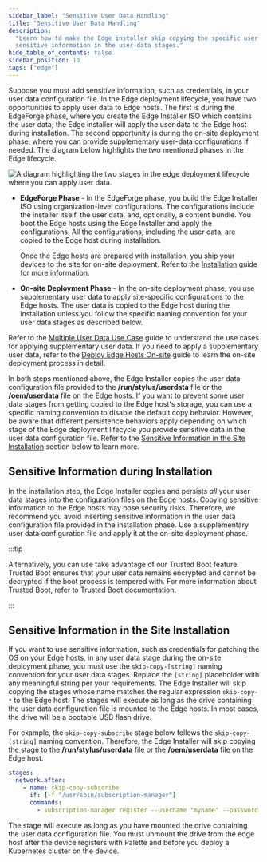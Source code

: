 ```yaml
---
sidebar_label: "Sensitive User Data Handling"
title: "Sensitive User Data Handling"
description:
  "Learn how to make the Edge installer skip copying the specific user data stages to the edge hosts so that you can use
  sensitive information in the user data stages."
hide_table_of_contents: false
sidebar_position: 10
tags: ["edge"]
---
```


Suppose you must add sensitive information, such as credentials, in your user data configuration file. In the Edge
deployment lifecycle, you have two opportunities to apply user data to Edge hosts. The first is during the EdgeForge
phase, where you create the Edge Installer ISO which contains the user data; the Edge installer will apply the user data
to the Edge host during installation. The second opportunity is during the on-site deployment phase, where you can
provide supplementary user-data configurations if needed. The diagram below highlights the two mentioned phases in the
Edge lifecycle.

![A diagram highlighting the two stages in the edge deployment lifecycle where you can apply user data.](/edge_edge-configuration_cloud-init_user-data.webp)

- **EdgeForge Phase** - In the EdgeForge phase, you build the Edge Installer ISO using organization-level
  configurations. The configurations include the installer itself, the user data, and, optionally, a content bundle. You
  boot the Edge hosts using the Edge Installer and apply the configurations. All the configurations, including the user
  data, are copied to the Edge host during installation.

  Once the Edge hosts are prepared with installation, you ship your devices to the site for on-site deployment. Refer to
  the [Installation](../site-deployment/stage.md) guide for more information.

- **On-site Deployment Phase** - In the on-site deployment phase, you use supplementary user data to apply site-specific
  configurations to the Edge hosts. The user data is copied to the Edge host during the installation unless you follow
  the specific naming convention for your user data stages as described below.

Refer to the [Multiple User Data Use Case](../edgeforge-workflow/prepare-user-data.md#multiple-user-data-use-case) guide
to understand the use cases for applying supplementary user data. If you need to apply a supplementary user data, refer
to the [Deploy Edge Hosts On-site](../site-deployment/site-installation/site-installation.md) guide to learn the on-site
deployment process in detail.

In both steps mentioned above, the Edge Installer copies the user data configuration file provided to the
**/run/stylus/userdata** file or the **/oem/userdata** file on the Edge hosts. If you want to prevent some user data
stages from getting copied to the Edge host's storage, you can use a specific naming convention to disable the default
copy behavior. However, be aware that different persistence behaviors apply depending on which stage of the Edge
deployment lifecycle you provide sensitive data in the user data configuration file. Refer to the
[Sensitive Information in the Site Installation](#sensitive-information-in-the-site-installation) section below to learn
more.

## Sensitive Information during Installation

In the installation step, the Edge Installer copies and persists _all_ your user data stages into the configuration
files on the Edge hosts. Copying sensitive information to the Edge hosts may pose security risks. Therefore, we
recommend you avoid inserting sensitive information in the user data configuration file provided in the installation
phase. Use a supplementary user data configuration file and apply it at the on-site deployment phase.

:::tip

Alternatively, you can use take advantage of our Trusted Boot feature. Trusted Boot ensures that your user data remains
encrypted and cannot be decrypted if the boot process is tempered with. For more information about Trusted Boot, refer
to Trusted Boot documentation.

:::

## Sensitive Information in the Site Installation

If you want to use sensitive information, such as credentials for patching the OS on your Edge hosts, in any user data
stage during the on-site deployment phase, you must use the `skip-copy-[string]` naming convention for your user data
stages. Replace the `[string]` placeholder with any meaningful string per your requirements. The Edge Installer will
skip copying the stages whose name matches the regular expression `skip-copy-*` to the Edge host. The stages will
execute as long as the drive containing the user data configuration file is mounted to the Edge hosts. In most cases,
the drive will be a bootable USB flash drive.

For example, the `skip-copy-subscribe` stage below follows the `skip-copy-[string]` naming convention. Therefore, the
Edge Installer will skip copying the stage to the **/run/stylus/userdata** file or the **/oem/userdata** file on the
Edge host.

```yaml {2, 6}
stages:
  network.after:
    - name: skip-copy-subscribe
      if: [-f "/usr/sbin/subscription-manager"]
      commands:
        - subscription-manager register --username "myname" --password 'mypassword'
```

The stage will execute as long as you have mounted the drive containing the user data configuration file. You must
unmount the drive from the edge host after the device registers with Palette and before you deploy a Kubernetes cluster
on the device.

